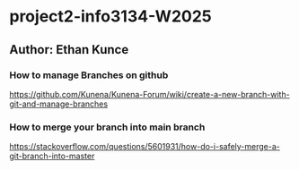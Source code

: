 # project2-info3134-W2025

## Author: Ethan Kunce

### How to manage Branches on github
https://github.com/Kunena/Kunena-Forum/wiki/create-a-new-branch-with-git-and-manage-branches

### How to merge your branch into main branch
https://stackoverflow.com/questions/5601931/how-do-i-safely-merge-a-git-branch-into-master